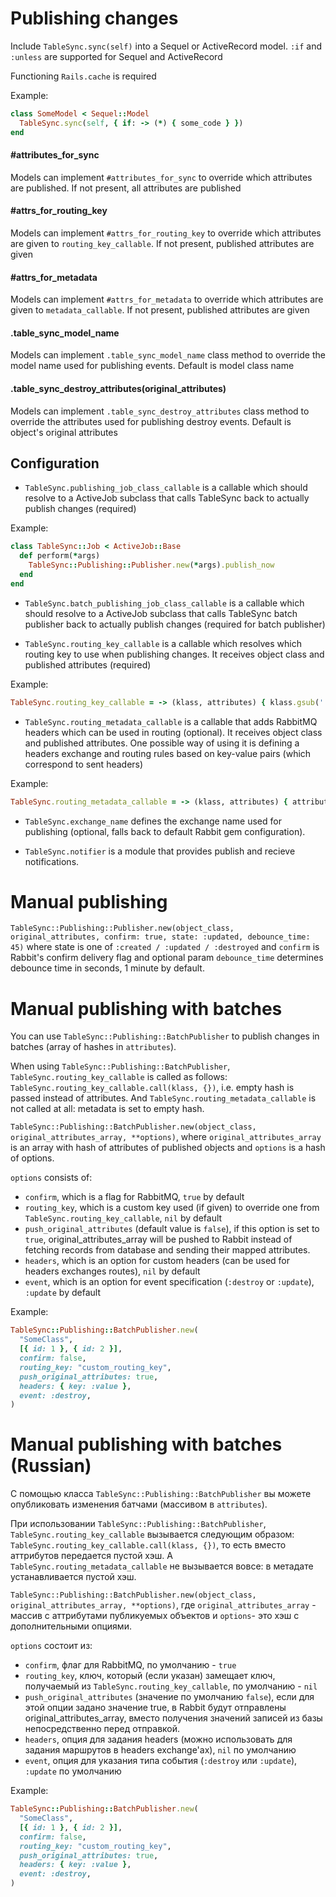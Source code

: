 # Publishing changes

Include `TableSync.sync(self)` into a Sequel or ActiveRecord model. `:if` and `:unless` are supported for Sequel and ActiveRecord

Functioning `Rails.cache` is required

Example:

```ruby
class SomeModel < Sequel::Model
  TableSync.sync(self, { if: -> (*) { some_code } })
end
```

#### #attributes_for_sync

Models can implement `#attributes_for_sync` to override which attributes are published. If not present, all attributes are published

#### #attrs_for_routing_key

Models can implement `#attrs_for_routing_key` to override which attributes are given to `routing_key_callable`. If not present, published attributes are given

#### #attrs_for_metadata

Models can implement `#attrs_for_metadata` to override which attributes are given to `metadata_callable`. If not present, published attributes are given

#### .table_sync_model_name

Models can implement `.table_sync_model_name` class method to override the model name used for publishing events. Default is model class name

#### .table_sync_destroy_attributes(original_attributes)

Models can implement `.table_sync_destroy_attributes` class method to override the attributes used for publishing destroy events. Default is object's original attributes

## Configuration

- `TableSync.publishing_job_class_callable` is a callable which should resolve to a ActiveJob subclass that calls TableSync back to actually publish changes (required)

Example:

```ruby
class TableSync::Job < ActiveJob::Base
  def perform(*args)
    TableSync::Publishing::Publisher.new(*args).publish_now
  end
end
```

- `TableSync.batch_publishing_job_class_callable` is a callable which should resolve to a ActiveJob subclass that calls TableSync batch publisher back to actually publish changes (required for batch publisher)

- `TableSync.routing_key_callable` is a callable which resolves which routing key to use when publishing changes. It receives object class and published attributes (required)

Example:

```ruby
TableSync.routing_key_callable = -> (klass, attributes) { klass.gsub('::', '_').tableize }
```

- `TableSync.routing_metadata_callable` is a callable that adds RabbitMQ headers which can be used in routing (optional). It receives object class and published attributes. One possible way of using it is defining a headers exchange and routing rules based on key-value pairs (which correspond to sent headers)

Example:

```ruby
TableSync.routing_metadata_callable = -> (klass, attributes) { attributes.slice("project_id") }
```

- `TableSync.exchange_name` defines the exchange name used for publishing (optional, falls back to default Rabbit gem configuration).

- `TableSync.notifier` is a module that provides publish and recieve notifications.

# Manual publishing

`TableSync::Publishing::Publisher.new(object_class, original_attributes, confirm: true, state: :updated, debounce_time: 45)`
where state is one of `:created / :updated / :destroyed` and `confirm` is Rabbit's confirm delivery flag and optional param `debounce_time` determines debounce time in seconds, 1 minute by default.

# Manual publishing with batches

You can use `TableSync::Publishing::BatchPublisher` to publish changes in batches (array of hashes in `attributes`).

When using `TableSync::Publishing::BatchPublisher`,` TableSync.routing_key_callable` is called as follows: `TableSync.routing_key_callable.call(klass, {})`, i.e. empty hash is passed instead of attributes. And `TableSync.routing_metadata_callable` is not called at all: metadata is set to empty hash.

`TableSync::Publishing::BatchPublisher.new(object_class, original_attributes_array, **options)`, where `original_attributes_array` is an array with hash of attributes of published objects and `options` is a hash of options.

`options` consists of:
- `confirm`, which is a flag for RabbitMQ, `true` by default
- `routing_key`, which is a custom key used (if given) to override one from `TableSync.routing_key_callable`, `nil` by default
- `push_original_attributes` (default value is `false`), if this option is set to `true`,
original_attributes_array will be pushed to Rabbit instead of fetching records from database and sending their mapped attributes.
- `headers`, which is an option for custom headers (can be used for headers exchanges routes), `nil` by default
- `event`, which is an option for event specification (`:destroy` or `:update`), `:update` by default

Example:

```ruby
TableSync::Publishing::BatchPublisher.new(
  "SomeClass",
  [{ id: 1 }, { id: 2 }],
  confirm: false,
  routing_key: "custom_routing_key",
  push_original_attributes: true,
  headers: { key: :value },
  event: :destroy,
)
```

# Manual publishing with batches (Russian)

С помощью класса `TableSync::Publishing::BatchPublisher` вы можете опубликовать изменения батчами (массивом в `attributes`).

При использовании `TableSync::Publishing::BatchPublisher`, `TableSync.routing_key_callable` вызывается следующим образом: `TableSync.routing_key_callable.call(klass, {})`, то есть вместо аттрибутов передается пустой хэш. А `TableSync.routing_metadata_callable` не вызывается вовсе: в метадате устанавливается пустой хэш.

`TableSync::Publishing::BatchPublisher.new(object_class, original_attributes_array, **options)`, где `original_attributes_array` - массив с аттрибутами публикуемых объектов и `options`- это хэш с дополнительными опциями.

`options` состоит из:
- `confirm`, флаг для RabbitMQ, по умолчанию - `true`
- `routing_key`, ключ, который (если указан) замещает ключ, получаемый из `TableSync.routing_key_callable`, по умолчанию - `nil`
- `push_original_attributes` (значение по умолчанию `false`), если для этой опции задано значение true, в Rabbit будут отправлены original_attributes_array, вместо получения значений записей из базы непосредственно перед отправкой.
- `headers`, опция для задания headers (можно использовать для задания маршрутов в headers exchange'ах), `nil` по умолчанию
- `event`, опция для указания типа события (`:destroy` или `:update`), `:update` по умолчанию

Example:

```ruby
TableSync::Publishing::BatchPublisher.new(
  "SomeClass",
  [{ id: 1 }, { id: 2 }],
  confirm: false,
  routing_key: "custom_routing_key",
  push_original_attributes: true,
  headers: { key: :value },
  event: :destroy,
)
```
